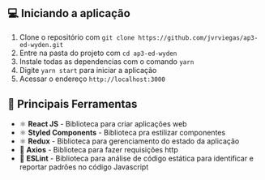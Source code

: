 ## :computer: Iniciando a aplicação

1. Clone o repositório com `git clone https://github.com/jvrviegas/ap3-ed-wyden.git`
2. Entre na pasta do projeto com `cd ap3-ed-wyden`
3. Instale todas as dependencias com o comando `yarn`
4. Digite `yarn start` para iniciar a aplicação
5. Acessar o endereço `http://localhost:3000`

## :hammer: Principais Ferramentas

- ⚛️ **React JS** - Biblioteca para criar aplicações web
- ⚛️ **Styled Components** - Biblioteca pra estilizar componentes
- ⚛️ **Redux** - Biblioteca para gerenciamento do estado da aplicação
- 📄 **Axios** - Biblioteca para fazer requisições http
- 📄 **ESLint** - Biblioteca para análise de código estática para identificar e reportar padrões no código Javascript


